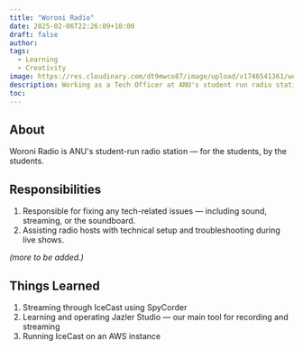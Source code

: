 ```yaml
---
title: "Woroni Radio"
date: 2025-02-06T22:26:09+10:00
draft: false
author:
tags:
  - Learning
  - Creativity
image: https://res.cloudinary.com/dt9mwco87/image/upload/v1746541361/woroni_jvnnnn.jpg
description: Working as a Tech Officer at ANU's student run radio station
toc:
--- 
```


<!-- --- hugo theme archetype:
title: "Woroni"
date: 2025-05-06T22:26:09+10:00
draft: true
author:
tags:
image:
description:
toc:
--- -->

## About

Woroni Radio is ANU's student-run radio station — for the students, by the students.

## Responsibilities

1. Responsible for fixing any tech-related issues — including sound, streaming, or the soundboard.  
2. Assisting radio hosts with technical setup and troubleshooting during live shows. 

*(more to be added.)*

## Things Learned

1. Streaming through IceCast using SpyCorder  
2. Learning and operating Jazler Studio — our main tool for recording and streaming  
3. Running IceCast on an AWS instance